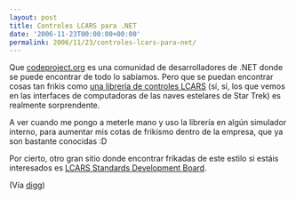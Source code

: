 ```yaml
---
layout: post
title: Controles LCARS para .NET
date: '2006-11-23T00:00:00+00:00'
permalink: 2006/11/23/controles-lcars-para-net/
---
```

<a href="http://www.codeproject.com/useritems/lcars_net_controls.asp"><img style="float:right; margin:0 0 10px 10px;cursor:pointer; cursor:hand;" src="http://photos1.blogger.com/x/blogger2/4553/2422/320/222934/lcars.png" border="0" alt="" /></a>Que <a href="http://www.codeproject.com/">codeproject.org</a> es una comunidad de desarrolladores de .NET donde se puede encontrar de todo lo sabíamos. Pero que se puedan encontrar cosas tan frikis como <a href="http://www.codeproject.com/useritems/lcars_net_controls.asp">una librería de controles LCARS</a> (sí, sí, los que  vemos en las interfaces de computadoras de las naves estelares de Star Trek) es realmente sorprendente.

A ver cuando me pongo a meterle mano y uso la librería en algún simulador interno, para aumentar mis cotas de frikismo dentro de la empresa, que ya son bastante conocidas :D 

Por cierto, otro gran sitio donde encontrar frikadas de este estilo si estáis interesados es <a href="http://www.lcarsdeveloper.com/">LCARS Standards Development Board</a>.

(Vía <a href="http://digg.com/programming/Star_Trek_LCARS_controls_for_the_Microsoft_NET_framework">digg</a>)
